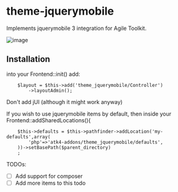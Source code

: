 theme-jquerymobile
===============

Implements jquerymobile 3 integration for Agile Toolkit.

![image](screenshot.PNG)

Installation
----

into your Frontend::init() add:

        $layout = $this->add('theme_jquerymobile/Controller')
            ->layoutAdmin();

Don't add jUI (although it might work anyway)

If you wish to use jquerymobile items by default, then inside your Frontend::addSharedLocations(){

        $this->defaults = $this->pathfinder->addLocation('my-defaults',array(
            'php'=>'atk4-addons/theme_jquerymobile/defaults',
        ))->setBasePath($parent_directory)
        ;

TODOs:

 - [ ] Add support for composer
 - [ ] Add more items to this todo
